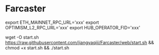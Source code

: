 # Farcaster
export ETH_MAINNET_RPC_URL='xxx'
export OPTIMISM_L2_RPC_URL='xxx'
export HUB_OPERATOR_FID='xxx'

wget -O start.sh https://raw.githubusercontent.com/jiangyaqiii/Farcaster/web/start.sh && chmod +x start.sh && ./start.sh
